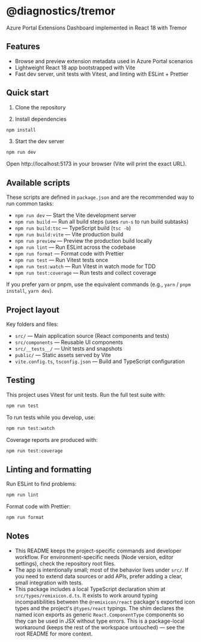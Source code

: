 # @diagnostics/tremor

Azure Portal Extensions Dashboard implemented in React 18 with Tremor

## Features

- Browse and preview extension metadata used in Azure Portal scenarios
- Lightweight React 18 app bootstrapped with Vite
- Fast dev server, unit tests with Vitest, and linting with ESLint + Prettier

## Quick start

1. Clone the repository

2. Install dependencies

```bash
npm install
```

3. Start the dev server

```bash
npm run dev
```

Open http://localhost:5173 in your browser (Vite will print the exact URL).

## Available scripts

These scripts are defined in `package.json` and are the recommended way to run common tasks:

- `npm run dev` — Start the Vite development server
- `npm run build` — Run all build steps (uses `run-s` to run build subtasks)
- `npm run build:tsc` — TypeScript build (`tsc -b`)
- `npm run build:vite` — Vite production build
- `npm run preview` — Preview the production build locally
- `npm run lint` — Run ESLint across the codebase
- `npm run format` — Format code with Prettier
- `npm run test` — Run Vitest tests once
- `npm run test:watch` — Run Vitest in watch mode for TDD
- `npm run test:coverage` — Run tests and collect coverage

If you prefer yarn or pnpm, use the equivalent commands (e.g., `yarn` / `pnpm install`, `yarn dev`).

## Project layout

Key folders and files:

- `src/` — Main application source (React components and tests)
- `src/components` — Reusable UI components
- `src/__tests__/` — Unit tests and snapshots
- `public/` — Static assets served by Vite
- `vite.config.ts`, `tsconfig.json` — Build and TypeScript configuration

## Testing

This project uses Vitest for unit tests. Run the full test suite with:

```bash
npm run test
```

To run tests while you develop, use:

```bash
npm run test:watch
```

Coverage reports are produced with:

```bash
npm run test:coverage
```

## Linting and formatting

Run ESLint to find problems:

```bash
npm run lint
```

Format code with Prettier:

```bash
npm run format
```

## Notes

- This README keeps the project-specific commands and developer workflow. For environment-specific needs (Node version, editor settings), check the repository root files.
- The app is intentionally small; most of the behavior lives under `src/`. If you need to extend data sources or add APIs, prefer adding a clear, small integration with tests.
- This package includes a local TypeScript declaration shim at `src/types/remixicon.d.ts`. It exists to work around typing incompatibilities between the `@remixicon/react` package's exported icon types and the project's `@types/react` typings. The shim declares the named icon exports as generic `React.ComponentType` components so they can be used in JSX without type errors. This is a package-local workaround (keeps the rest of the workspace untouched) — see the root README for more context.
